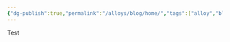 ```yaml
---
{"dg-publish":true,"permalink":"/alloys/blog/home/","tags":["alloy","blog","gardenEntry"]}
---
```


Test
